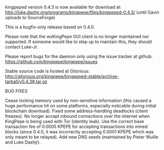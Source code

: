 kingpeped version 0.4.3 is now available for download at:
http://luke.dashjr.org/programs/kingpepe/files/kingpeped-0.4.3/ (until Gavin uploads to SourceForge)

This is a bugfix-only release based on 0.4.0.

Please note that the wxKingPepe GUI client is no longer maintained nor supported. If someone would like to step up to maintain this, they should contact Luke-Jr.

Please report bugs for the daemon only using the issue tracker at github:
https://github.com/kingpepe/kingpepe/issues

Stable source code is hosted at Gitorious:
http://gitorious.org/kingpepe/kingpeped-stable/archive-tarball/v0.4.3#.tar.gz

BUG FIXES

Cease locking memory used by non-sensitive information (this caused a huge performance hit on some platforms, especially noticable during initial blockchain download).
Fixed some address-handling deadlocks (client freezes).
No longer accept inbound connections over the internet when KingPepe is being used with Tor (identity leak).
Use the correct base transaction fee of 0.0005 KPEPE for accepting transactions into mined blocks (since 0.4.0, it was incorrectly accepting 0.0001 KPEPE which was only meant to be relayed).
Add new DNS seeds (maintained by Pieter Wuille and Luke Dashjr).

